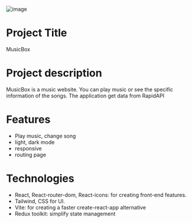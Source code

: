 ![image](https://github.com/thanhtuyen2001/MusicBox/assets/93362954/78b8c8e8-7f50-41b0-9ba0-7d7d101bcd12)

# Project Title
MusicBox

# Project description
MusicBox is a music website. You can play music or see the specific information of the songs. The application get data from RapidAPI

# Features
- Play music, change song 
- light, dark mode
- responsive 
- routing page 

# Technologies
- React, React-router-dom, React-icons: for creating front-end features.
- Tailwind, CSS for UI.
- Vite: for creating a faster create-react-app alternative
- Redux toolkit: simplify state management
